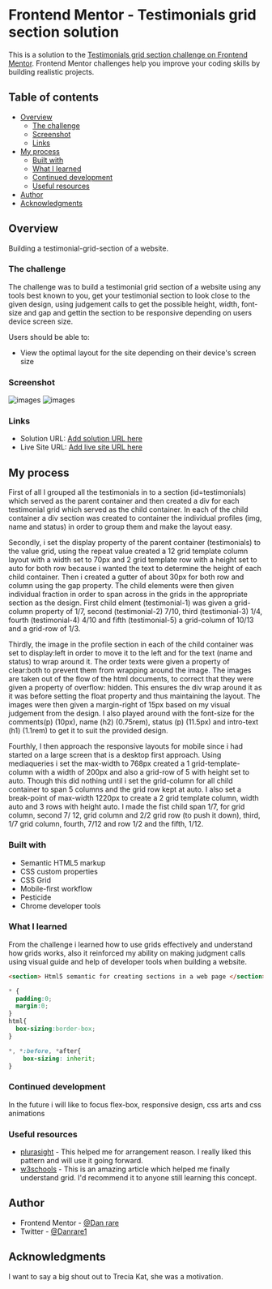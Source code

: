 # Frontend Mentor - Testimonials grid section solution

This is a solution to the [Testimonials grid section challenge on Frontend Mentor](https://www.frontendmentor.io/challenges/testimonials-grid-section-Nnw6J7Un7). Frontend Mentor challenges help you improve your coding skills by building realistic projects. 

## Table of contents

- [Overview](#overview)
  - [The challenge](#the-challenge)
  - [Screenshot](#screenshot)
  - [Links](#links)
- [My process](#my-process)
  - [Built with](#built-with)
  - [What I learned](#what-i-learned)
  - [Continued development](#continued-development)
  - [Useful resources](#useful-resources)
- [Author](#author)
- [Acknowledgments](#acknowledgments)


## Overview
Building a testimonial-grid-section of a website. 
### The challenge
The challenge was to build a testimonial grid  section of a website using any tools best known to you, get your testimonial section to look close to the given design, using judgement calls to get the possible height, width, font-size and gap and gettin the section to be responsive depending on users device screen size.

Users should be able to:

- View the optimal layout for the site depending on their device's screen size

### Screenshot

![images](/screenshot-desk.png)
![images](/screenshot-mob.png)

### Links

- Solution URL: [Add solution URL here](https://your-solution-url.com)
- Live Site URL: [Add live site URL here](https://your-live-site-url.com)

## My process
First of all I grouped all the testimonials in to a section (id=testimonials) which served as the parent container and then created a div for each testimonial grid which served as the child container. In each of the child container a div section was created to container the individual profiles (img, name and status) in order to group them and make the layout easy.

Secondly, i set the display property of the parent container (testimonials) to the value grid, using the repeat value created a 12 grid template column layout with a width set to 70px and 2 grid template row with a height set to auto for both row because i wanted the text to determine the height of each child container. Then i created a gutter of about 30px for both row and column using the gap property. The child elements were then given individual fraction in order to span across in the grids in the appropriate section as the design. First child elment (testimonial-1) was given a grid-column property of 1/7, second (testimonial-2) 7/10, third (testimonial-3) 1/4, fourth (testimonial-4) 4/10 and fifth (testimonial-5) a grid-column of 10/13 and a grid-row of 1/3.

Thirdly, the image in the profile section in each of the child container was set to display:left in order to move it to the left and for the text (name and status) to wrap around it. The order texts were given a property of clear:both to prevent them from wrapping around the image. The images are taken out of the flow of the html documents, to correct that they were given a property of overflow: hidden. This ensures the div wrap around it as it was before setting the float property and thus maintaining the layout. The images were then given a margin-right of 15px based on my visual judgement from the design. I also played around with the font-size for the comments(p) (10px), name (h2) (0.75rem), status (p) (11.5px) and intro-text (h1) (1.1rem) to get it to suit the provided design.

Fourthly, I then approach the responsive layouts for mobile since i had started on a large screen that is a desktop first approach. Using mediaqueries i set the max-width to 768px created a 1 grid-template-column with a width of 200px and also a grid-row of 5 with height set to auto. Though this did nothing until i set the grid-column for all child container to span 5 columns and the grid row kept at auto. I also set a break-point of max-width 1220px to create a 2 grid template column, width auto and 3 rows with height auto. I made the fist child span 1/7, for grid column, second 7/ 12, grid column and 2/2 grid row (to push it down), third, 1/7 grid column, fourth, 7/12 and row 1/2 and the fifth, 1/12. 


### Built with

- Semantic HTML5 markup
- CSS custom properties
- CSS Grid
- Mobile-first workflow
- Pesticide
- Chrome developer tools

### What I learned

From the challenge i learned how to use grids effectively and understand how grids works, also it reinforced my ability on making judgment calls using visual guide and help of developer tools when building a website. 


```html
<section> Html5 semantic for creating sections in a web page </section>
```
```css
* {
  padding:0;
  margin:0;
}
html{
  box-sizing:border-box;
}

*, *:before, *after{
    box-sizing: inherit;
}
```

### Continued development

In the future i will like to focus flex-box, responsive design, css arts and css animations 

### Useful resources

- [plurasight](https://www.pluralsight.com/paulcheney) - This helped me for arrangement reason. I really liked this pattern and will use it going forward.
- [w3schools](https://www.w3school.com) - This is an amazing article which helped me finally understand grid. I'd recommend it to anyone still learning this concept.

## Author

- Frontend Mentor - [@Dan rare](https://www.frontendmentor.io/profile/Danrare)
- Twitter - [@Danrare1](https://www.twitter.com/Danrare1)


## Acknowledgments

I want to say a big shout out to Trecia Kat, she was a motivation.

